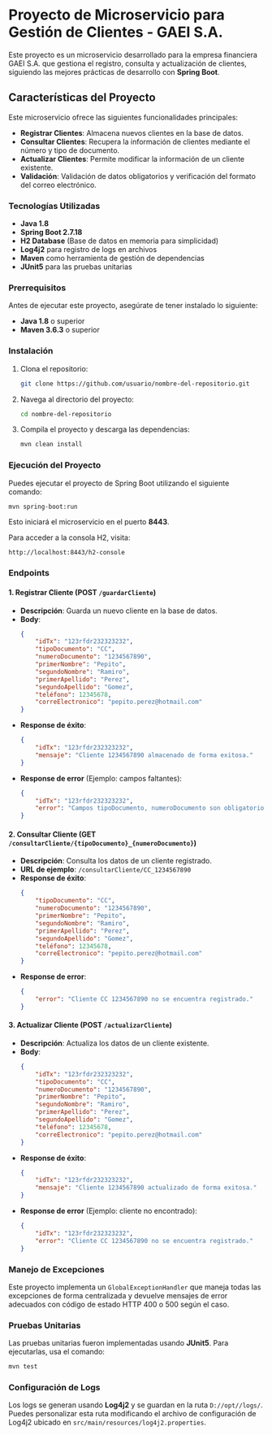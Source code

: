 
# Proyecto de Microservicio para Gestión de Clientes - GAEI S.A.

Este proyecto es un microservicio desarrollado para la empresa financiera GAEI S.A. que gestiona el registro, consulta y actualización de clientes, siguiendo las mejores prácticas de desarrollo con **Spring Boot**.

## Características del Proyecto

Este microservicio ofrece las siguientes funcionalidades principales:
- **Registrar Clientes**: Almacena nuevos clientes en la base de datos.
- **Consultar Clientes**: Recupera la información de clientes mediante el número y tipo de documento.
- **Actualizar Clientes**: Permite modificar la información de un cliente existente.
- **Validación**: Validación de datos obligatorios y verificación del formato del correo electrónico.

### Tecnologías Utilizadas

- **Java 1.8**
- **Spring Boot 2.7.18**
- **H2 Database** (Base de datos en memoria para simplicidad)
- **Log4j2** para registro de logs en archivos
- **Maven** como herramienta de gestión de dependencias
- **JUnit5** para las pruebas unitarias

### Prerrequisitos

Antes de ejecutar este proyecto, asegúrate de tener instalado lo siguiente:

- **Java 1.8** o superior
- **Maven 3.6.3** o superior

### Instalación

1. Clona el repositorio:
   ```bash
   git clone https://github.com/usuario/nombre-del-repositorio.git
   ```
2. Navega al directorio del proyecto:
   ```bash
   cd nombre-del-repositorio
   ```
3. Compila el proyecto y descarga las dependencias:
   ```bash
   mvn clean install
   ```

### Ejecución del Proyecto

Puedes ejecutar el proyecto de Spring Boot utilizando el siguiente comando:
```bash
mvn spring-boot:run
```

Esto iniciará el microservicio en el puerto **8443**.

Para acceder a la consola H2, visita:
```
http://localhost:8443/h2-console
```

### Endpoints

#### 1. Registrar Cliente (POST `/guardarCliente`)
- **Descripción**: Guarda un nuevo cliente en la base de datos.
- **Body**:
    ```json
    {
        "idTx": "123rfdr232323232",
        "tipoDocumento": "CC",
        "numeroDocumento": "1234567890",
        "primerNombre": "Pepito",
        "segundoNombre": "Ramiro",
        "primerApellido": "Perez",
        "segundoApellido": "Gomez",
        "teléfono": 12345678,
        "correElectronico": "pepito.perez@hotmail.com"
    }
    ```
- **Response de éxito**:
    ```json
    {
        "idTx": "123rfdr232323232",
        "mensaje": "Cliente 1234567890 almacenado de forma exitosa."
    }
    ```
- **Response de error** (Ejemplo: campos faltantes):
    ```json
    {
        "idTx": "123rfdr232323232",
        "error": "Campos tipoDocumento, numeroDocumento son obligatorios."
    }
    ```

#### 2. Consultar Cliente (GET `/consultarCliente/{tipoDocumento}_{numeroDocumento}`)
- **Descripción**: Consulta los datos de un cliente registrado.
- **URL de ejemplo**: `/consultarCliente/CC_1234567890`
- **Response de éxito**:
    ```json
    {
        "tipoDocumento": "CC",
        "numeroDocumento": "1234567890",
        "primerNombre": "Pepito",
        "segundoNombre": "Ramiro",
        "primerApellido": "Perez",
        "segundoApellido": "Gomez",
        "teléfono": 12345678,
        "correElectronico": "pepito.perez@hotmail.com"
    }
    ```
- **Response de error**:
    ```json
    {
        "error": "Cliente CC 1234567890 no se encuentra registrado."
    }
    ```

#### 3. Actualizar Cliente (POST `/actualizarCliente`)
- **Descripción**: Actualiza los datos de un cliente existente.
- **Body**:
    ```json
    {
        "idTx": "123rfdr232323232",
        "tipoDocumento": "CC",
        "numeroDocumento": "1234567890",
        "primerNombre": "Pepito",
        "segundoNombre": "Ramiro",
        "primerApellido": "Perez",
        "segundoApellido": "Gomez",
        "teléfono": 12345678,
        "correElectronico": "pepito.perez@hotmail.com"
    }
    ```
- **Response de éxito**:
    ```json
    {
        "idTx": "123rfdr232323232",
        "mensaje": "Cliente 1234567890 actualizado de forma exitosa."
    }
    ```
- **Response de error** (Ejemplo: cliente no encontrado):
    ```json
    {
        "idTx": "123rfdr232323232",
        "error": "Cliente CC 1234567890 no se encuentra registrado."
    }
    ```

### Manejo de Excepciones

Este proyecto implementa un `GlobalExceptionHandler` que maneja todas las excepciones de forma centralizada y devuelve mensajes de error adecuados con código de estado HTTP 400 o 500 según el caso.

### Pruebas Unitarias

Las pruebas unitarias fueron implementadas usando **JUnit5**. Para ejecutarlas, usa el comando:
```bash
mvn test
```

### Configuración de Logs

Los logs se generan usando **Log4j2** y se guardan en la ruta `D://opt//logs/`. Puedes personalizar esta ruta modificando el archivo de configuración de Log4j2 ubicado en `src/main/resources/log4j2.properties`.
